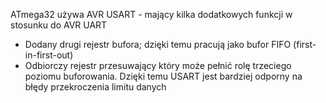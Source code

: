 <img source="/pic/4145.p2.gif">

ATmega32 używa AVR USART - mający kilka dodatkowych funkcji w stosunku do AVR UART

 - Dodany drugi rejestr bufora; dzięki temu pracują jako bufor FIFO (first-in-first-out)
  - Odbiorczy rejestr przesuwający który może pełnić rolę trzeciego poziomu buforowania. Dzięki temu USART jest bardziej odporny na błędy przekroczenia limitu danych

